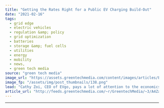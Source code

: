 ```yaml
---
title: "Getting the Rates Right for a Public EV Charging Build-Out"
date: "2021-02-16"
tags: 
  - grid edge
  - electric vehicles
  - regulation &amp; policy
  - grid optimization
  - batteries
  - storage &amp; fuel cells
  - utilities
  - energy
  - mobility
  - news,
  - green tech media
source: "green tech media"
image_url: "https://assets.greentechmedia.com/content/images/articles/EVgo_Fast_Charging_Station_XL.jpg"
image_fp: "/assets/img/post_thumbnails/138.png"
lead: "Cathy Zoi, CEO of EVgo, pays a lot of attention to the economics of public electric vehicle charging, both in terms of the widely varying upfront costs from location to location, and the long-term calculations that go into making sure their revenue e ..."
article_url: "http://feeds.greentechmedia.com/~r/GreentechMedia/~3/A4ZaWsjwWLY/getting-the-rates-right-for-a-public-electric-vehicle-charging-buildout"
---
```


---
